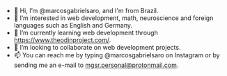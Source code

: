 - 👋 Hi, I’m @marcosgabrielsaro, and I'm from Brazil.
- 👀 I’m interested in web development, math, neuroscience and foreign languages such as English and Germany.
- 🌱 I’m currently learning web development through https://www.theodinproject.com/.
- 💞️ I’m looking to collaborate on web development projects.
- 📫 You can reach me by typing @marcosgabrielsaro on Instagram or by sending me an e-mail to mgsr.personal@protonmail.com.

<!---
marcosgabrielsaro/marcosgabrielsaro is a ✨ special ✨ repository because its `README.md` (this file) appears on your GitHub profile.
You can click the Preview link to take a look at your changes.
--->

